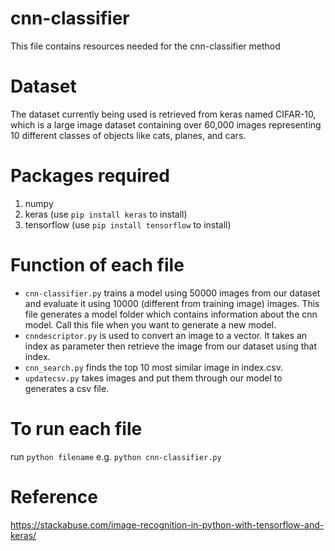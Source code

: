 # cnn-classifier
This file contains resources needed for the cnn-classifier method

# Dataset
The dataset currently being used is retrieved from keras named CIFAR-10, which is a large image dataset containing over 60,000 images representing 10 different classes of objects like cats, planes, and cars.

# Packages required
1. numpy
2. keras (use `pip install keras` to install)
3. tensorflow (use `pip install tensorflow` to install)

# Function of each file 
- `cnn-classifier.py` trains a model using 50000 images from our dataset and evaluate it using 10000 (different from training image) images. This file generates a model folder which contains information about the cnn model. Call this file when you want to generate a new model.
- `cnndescriptor.py` is used to convert an image to a vector. It takes an index as parameter then retrieve the image from our dataset using that index.
- `cnn_search.py` finds the top 10 most similar image in index.csv.
- `updatecsv.py` takes images and put them through our model to generates a csv file.

# To run each file
run `python filename`
e.g. `python cnn-classifier.py`

# Reference
https://stackabuse.com/image-recognition-in-python-with-tensorflow-and-keras/


